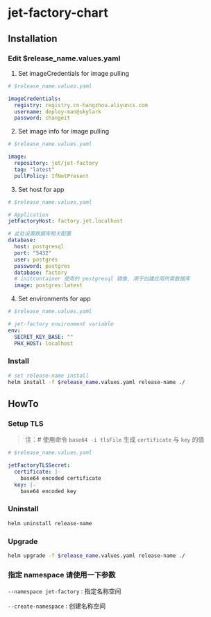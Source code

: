 # jet-factory-chart
## Installation
### Edit $release_name.values.yaml
1. Set imageCredentials for image pulling

```yaml
# $release_name.values.yaml

imageCredentials: 
  registry: registry.cn-hangzhou.aliyuncs.com
  username: deploy-man@skylark
  password: changeit
```

2. Set image info for image pulling

```yaml
# $release_name.values.yaml

image:
  repository: jet/jet-factory
  tag: "latest"
  pullPolicy: IfNotPresent
```

3. Set host for app

```yaml
# $release_name.values.yaml

# Application
jetFactoryHost: factory.jet.localhost

# 此处设置数据库相关配置
database:
  host: postgresql
  port: "5432"
  user: postgres
  password: postgres
  database: factory
  # initcontainer 使用的 postgresql 镜像, 用于创建应用所需数据库
  image: postgres:latest
```

4. Set environments for app

```yaml
# $release_name.values.yaml

# jet-factory environment variable
env:
  SECRET_KEY_BASE: ""
  PHX_HOST: localhost
```

### Install

```bash
# set release-name install
helm install -f $release_name.values.yaml release-name ./
```

## HowTo

### Setup TLS

> 注：# 使用命令 `base64 -i tlsFile` 生成  `certificate` 与 `key` 的值

```yaml
# $release_name.values.yaml

jetFactoryTLSSecret:
  certificate: |-
    base64 encoded certificate
  key: |-
    base64 encoded key
```

### Uninstall

```bash
helm uninstall release-name
```

### Upgrade

```bash
helm upgrade -f $release_name.values.yaml release-name ./
```

### 指定 namespace 请使用一下参数

`--namespace jet-factory` : 指定名称空间

`--create-namespace` : 创建名称空间
